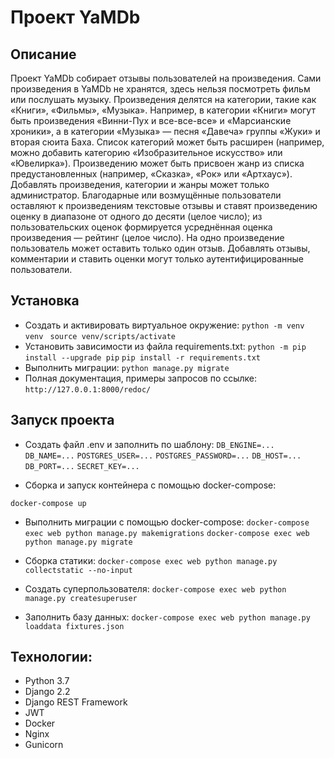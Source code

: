 # Проект YaMDb


## Описание

Проект YaMDb собирает отзывы пользователей на произведения. Сами произведения в YaMDb не хранятся, здесь нельзя посмотреть фильм или послушать музыку.
Произведения делятся на категории, такие как «Книги», «Фильмы», «Музыка». Например, в категории «Книги» могут быть произведения «Винни-Пух и все-все-все» и «Марсианские хроники», а в категории «Музыка» — песня «Давеча» группы «Жуки» и вторая сюита Баха. Список категорий может быть расширен (например, можно добавить категорию «Изобразительное искусство» или «Ювелирка»).
Произведению может быть присвоен жанр из списка предустановленных (например, «Сказка», «Рок» или «Артхаус»).
Добавлять произведения, категории и жанры может только администратор.
Благодарные или возмущённые пользователи оставляют к произведениям текстовые отзывы и ставят произведению оценку в диапазоне от одного до десяти (целое число); из пользовательских оценок формируется усреднённая оценка произведения — рейтинг (целое число). На одно произведение пользователь может оставить только один отзыв.
Добавлять отзывы, комментарии и ставить оценки могут только аутентифицированные пользователи.


## Установка

- Cоздать и активировать виртуальное окружение:
```python -m venv venv ```
```source venv/scripts/activate```
- Установить зависимости из файла requirements.txt:
```python -m pip install --upgrade pip```
```pip install -r requirements.txt```
- Выполнить миграции:
```python manage.py migrate```
- Полная документация, примеры запросов по ссылке:
```http://127.0.0.1:8000/redoc/```



## Запуск проекта

- Создать файл .env и заполнить по шаблону:
```DB_ENGINE=...```
```DB_NAME=...```
```POSTGRES_USER=...```
```POSTGRES_PASSWORD=...```
```DB_HOST=...```
```DB_PORT=...```
```SECRET_KEY=...```

- Сборка и запуск контейнера с помощью docker-compose:
```docker-compose build
docker-compose up
```

- Выполнить миграции с помощью docker-compose:
```docker-compose exec web python manage.py makemigrations```
```docker-compose exec web python manage.py migrate```

- Сборка статики:
```docker-compose exec web python manage.py collectstatic --no-input```

- Создать суперпользователя:
```docker-compose exec web python manage.py createsuperuser```

- Заполнить базу данных:
```docker-compose exec web python manage.py loaddata fixtures.json```


## Технологии:

- Python 3.7
- Django 2.2
- Django REST Framework
- JWT
- Docker
- Nginx
- Gunicorn



